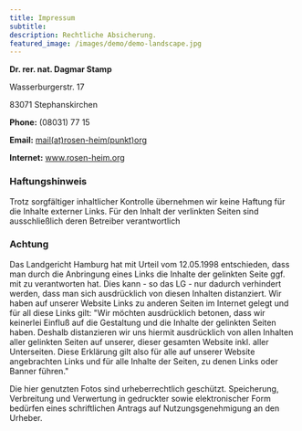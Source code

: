 ```yaml
---
title: Impressum
subtitle:
description: Rechtliche Absicherung.
featured_image: /images/demo/demo-landscape.jpg
---
```


**Dr. rer. nat. Dagmar Stamp**

Wasserburgerstr. 17

83071 Stephanskirchen

**Phone:** (08031) 77 15

**Email:** [mail(at)rosen-heim(punkt)org](mailto:mail@rosen-heim.org)

**Internet:** www.rosen-heim.org

### Haftungshinweis
Trotz sorgfältiger inhaltlicher Kontrolle übernehmen wir keine Haftung für die Inhalte externer Links. Für den Inhalt der verlinkten Seiten sind ausschließlich deren Betreiber verantwortlich

### Achtung
Das Landgericht Hamburg hat mit Urteil vom 12.05.1998 entschieden, dass man durch die Anbringung eines Links die Inhalte der gelinkten Seite ggf. mit zu verantworten hat. Dies kann - so das LG - nur dadurch verhindert werden, dass man sich ausdrücklich von diesen Inhalten distanziert. Wir haben auf unserer Website Links zu anderen Seiten im Internet gelegt und für all diese Links gilt: "Wir möchten ausdrücklich betonen, dass wir keinerlei Einfluß auf die Gestaltung und die Inhalte der gelinkten Seiten haben. Deshalb distanzieren wir uns hiermit ausdrücklich von allen Inhalten aller gelinkten Seiten auf unserer, dieser gesamten Website inkl. aller Unterseiten. Diese Erklärung gilt also für alle auf unserer Website angebrachten Links und für alle Inhalte der Seiten, zu denen Links oder Banner führen."

Die hier genutzten Fotos sind urheberrechtlich geschützt. Speicherung, Verbreitung und Verwertung in gedruckter sowie elektronischer Form bedürfen eines schriftlichen Antrags auf Nutzungsgenehmigung an den Urheber.
